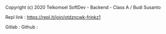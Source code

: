 Copyright (c) 2020 Telkomsel SoftDev - Backend - Class A / Budi Susanto

Repl link : https://repl.it/join/otdzncwk-frinkz1


Gitlab :
Github :
